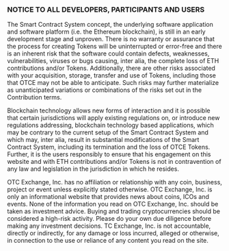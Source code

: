 ### NOTICE TO ALL DEVELOPERS, PARTICIPANTS AND USERS

The Smart Contract System concept, the underlying software application and software platform (i.e. the Ethereum blockchain), is still in an early development stage and unproven. There is no warranty or assurance that the process for creating Tokens will be uninterrupted or error-free and there is an inherent risk that the software could contain defects, weaknesses, vulnerabilities, viruses or bugs causing, inter alia, the complete loss of ETH contributions and/or Tokens. Additionally, there are other risks associated with your acquisition, storage, transfer and use of Tokens, including those that OTCE may not be able to anticipate. Such risks may further materialize as unanticipated variations or combinations of the risks set out in the Contribution terms.

Blockchain technology allows new forms of interaction and it is possible that certain jurisdictions will apply existing regulations on, or introduce new regulations addressing, blockchain technology based applications, which may be contrary to the current setup of the Smart Contract System and which may, inter alia, result in substantial modifications of the Smart Contract System, including its termination and the loss of OTCE Tokens. Further, it is the users responsibly to ensure that his engagement on this website and with ETH contributions and/or Tokens is not in contravention of any law and legislation in the jurisdiction in which he resides.

OTC Exchange, Inc. has no affiliation or relationship with any coin, business, project or event unless explicitly stated otherwise. OTC Exchange, Inc. is only an informational website that provides news about coins, ICOs and events. None of the information you read on OTC Exchange, Inc. should be taken as investment advice. Buying and trading cryptocurrencies should be considered a high-risk activity. Please do your own due diligence before making any investment decisions. TC Exchange, Inc. is not accountable, directly or indirectly, for any damage or loss incurred, alleged or otherwise, in connection to the use or reliance of any content you read on the site.
